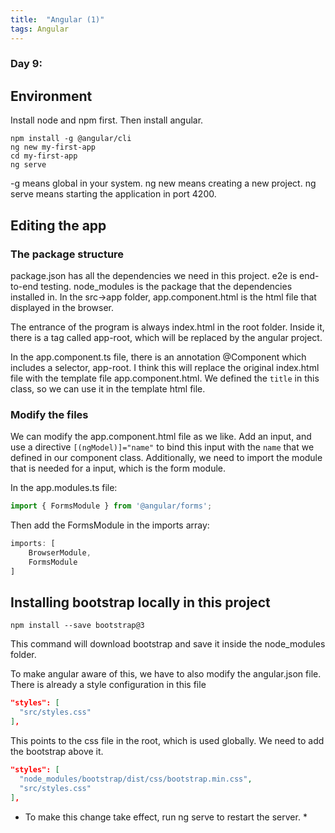 ```yaml
---
title:  "Angular (1)"
tags: Angular
---
```


### Day 9: 

## Environment

Install node and npm first. Then install angular.

```
npm install -g @angular/cli
ng new my-first-app
cd my-first-app
ng serve
```

-g means global in your system. 
ng new means creating a new project.
ng serve means starting the application in port 4200.

## Editing the app

### The package structure

package.json has all the dependencies we need in this project.
e2e is end-to-end testing.
node_modules is the package that the dependencies installed in.
In the src->app folder, app.component.html is the html file that displayed in the browser.

The entrance of the program is always index.html in the root folder. Inside it, there is a tag called app-root, which 
will be replaced by the angular project.

In the app.component.ts file, there is an annotation @Component which includes a selector, app-root. I think this 
will replace the original index.html file with the template file app.component.html. We defined the `title` in this
class, so we can use it in the template html file.

### Modify the files

We can modify the app.component.html file as we like. Add an input, and use a directive `[(ngModel)]="name"` to bind
this input with the `name` that we defined in our component class. Additionally, we need to import the module that is 
needed for a input, which is the form module.

In the app.modules.ts file:

```typescript
import { FormsModule } from '@angular/forms';
```

Then add the FormsModule in the imports array:

```typescript
imports: [
    BrowserModule,
    FormsModule
]
```

## Installing bootstrap locally in this project

```
npm install --save bootstrap@3
```

This command will download bootstrap and save it inside the node_modules folder.

To make angular aware of this, we have to also modify the angular.json file. There is already a style configuration 
in this file

```json
"styles": [
  "src/styles.css"
],
```

This points to the css file in the root, which is used globally. We need to add the bootstrap above it.

```json
"styles": [
  "node_modules/bootstrap/dist/css/bootstrap.min.css",
  "src/styles.css"
],
```

* To make this change take effect, run ng serve to restart the server. * 